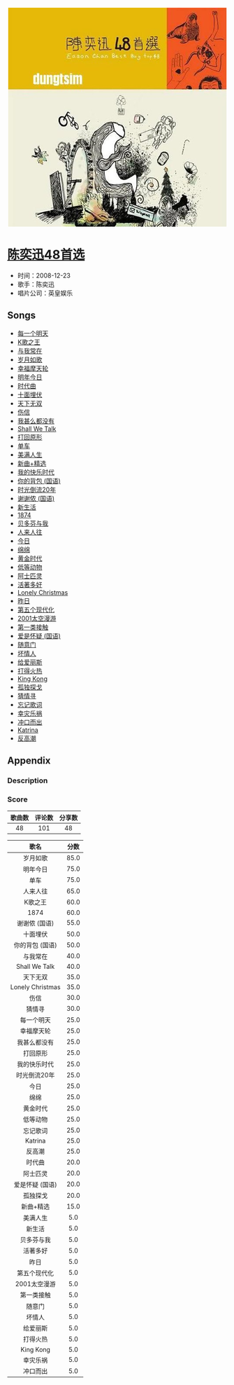 <p align="center">
	<img src="imgs/陈奕迅_首选.jpg" alt="album_img" />
</p>

# [陈奕迅48首选](https://music.163.com/album?id=3102567)

* 时间：2008-12-23
* 歌手：陈奕迅
* 唱片公司：英皇娱乐
## Songs

* [每一个明天](songs/每一个明天_30569020/README.md)
* [K歌之王](songs/k歌之王_30569021/README.md)
* [与我常在](songs/与我常在_30569025/README.md)
* [岁月如歌](songs/岁月如歌_30569023/README.md)
* [幸福摩天轮](songs/幸福摩天轮_30569026/README.md)
* [明年今日](songs/明年今日_30569024/README.md)
* [时代曲](songs/时代曲_30569027/README.md)
* [十面埋伏](songs/十面埋伏_30569028/README.md)
* [天下无双](songs/天下无双_30569030/README.md)
* [伤信](songs/伤信_30569032/README.md)
* [我甚么都没有](songs/我甚么都没有_30569069/README.md)
* [Shall We Talk](songs/shall_we_talk_30569031/README.md)
* [打回原形](songs/打回原形_30569033/README.md)
* [单车](songs/单车_30569035/README.md)
* [美满人生](songs/美满人生_30569036/README.md)
* [新曲+精选](songs/新曲_精选_30569037/README.md)
* [我的快乐时代](songs/我的快乐时代_30569058/README.md)
* [你的背包 (国语)](songs/你的背包_国语__30569060/README.md)
* [时光倒流20年](songs/时光倒流_年_30569057/README.md)
* [谢谢侬 (国语)](songs/谢谢侬_国语__30569063/README.md)
* [新生活](songs/新生活_30569062/README.md)
* [1874](songs/__30569061/README.md)
* [贝多芬与我](songs/贝多芬与我_30569067/README.md)
* [人来人往](songs/人来人往_30569068/README.md)
* [今日](songs/今日_30569071/README.md)
* [绵绵](songs/绵绵_30569070/README.md)
* [黄金时代](songs/黄金时代_30569029/README.md)
* [低等动物](songs/低等动物_30569072/README.md)
* [阿士匹灵](songs/阿士匹灵_30569076/README.md)
* [活著多好](songs/活著多好_30569075/README.md)
* [Lonely Christmas](songs/lonely_christmas_30569077/README.md)
* [昨日](songs/昨日_30569078/README.md)
* [第五个现代化](songs/第五个现代化_30569082/README.md)
* [2001太空漫游](songs/_太空漫游_30569088/README.md)
* [第一类接触](songs/第一类接触_30569084/README.md)
* [爱是怀疑 (国语)](songs/爱是怀疑_国语__30569089/README.md)
* [随意门](songs/随意门_30569087/README.md)
* [坏情人](songs/坏情人_30569086/README.md)
* [给爱丽斯](songs/给爱丽斯_30569092/README.md)
* [打得火热](songs/打得火热_30569093/README.md)
* [King Kong](songs/king_kong_30569094/README.md)
* [孤独探戈](songs/孤独探戈_30569095/README.md)
* [猜情寻](songs/猜情寻_30569096/README.md)
* [忘记歌词](songs/忘记歌词_30569097/README.md)
* [幸灾乐祸](songs/幸灾乐祸_30569104/README.md)
* [冲口而出](songs/冲口而出_30569103/README.md)
* [Katrina](songs/katrina_30569100/README.md)
* [反高潮](songs/反高潮_30569102/README.md)
## Appendix

### Description



### Score

|歌曲数|评论数|分享数|
|:---:|:---:|:---:|
|48|101|48|

|歌名|分数|
|:---:|:---:|
|岁月如歌|85.0
|明年今日|75.0
|单车|75.0
|人来人往|65.0
|K歌之王|60.0
|1874|60.0
|谢谢侬 (国语)|55.0
|十面埋伏|50.0
|你的背包 (国语)|50.0
|与我常在|40.0
|Shall We Talk|40.0
|天下无双|35.0
|Lonely Christmas|35.0
|伤信|30.0
|猜情寻|30.0
|每一个明天|25.0
|幸福摩天轮|25.0
|我甚么都没有|25.0
|打回原形|25.0
|我的快乐时代|25.0
|时光倒流20年|25.0
|今日|25.0
|绵绵|25.0
|黄金时代|25.0
|低等动物|25.0
|忘记歌词|25.0
|Katrina|25.0
|反高潮|25.0
|时代曲|20.0
|阿士匹灵|20.0
|爱是怀疑 (国语)|20.0
|孤独探戈|20.0
|新曲+精选|15.0
|美满人生|5.0
|新生活|5.0
|贝多芬与我|5.0
|活著多好|5.0
|昨日|5.0
|第五个现代化|5.0
|2001太空漫游|5.0
|第一类接触|5.0
|随意门|5.0
|坏情人|5.0
|给爱丽斯|5.0
|打得火热|5.0
|King Kong|5.0
|幸灾乐祸|5.0
|冲口而出|5.0

